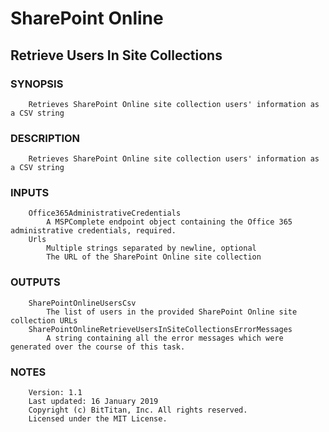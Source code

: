 # SharePoint Online
## Retrieve Users In Site Collections
### SYNOPSIS
```
    Retrieves SharePoint Online site collection users' information as a CSV string
```
### DESCRIPTION
```
    Retrieves SharePoint Online site collection users' information as a CSV string
```
### INPUTS
```
    Office365AdministrativeCredentials
        A MSPComplete endpoint object containing the Office 365 administrative credentials, required.
    Urls
        Multiple strings separated by newline, optional
        The URL of the SharePoint Online site collection
```
### OUTPUTS
```
    SharePointOnlineUsersCsv
        The list of users in the provided SharePoint Online site collection URLs
    SharePointOnlineRetrieveUsersInSiteCollectionsErrorMessages
        A string containing all the error messages which were generated over the course of this task.
```
### NOTES
```
    Version: 1.1
    Last updated: 16 January 2019
    Copyright (c) BitTitan, Inc. All rights reserved.
    Licensed under the MIT License.
```

